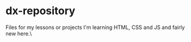 # dx-repository
Files for my lessons or projects
I'm learning HTML, CSS and JS and fairly new here.\
